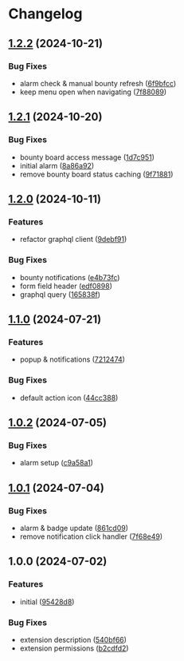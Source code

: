 # Changelog

## [1.2.2](https://github.com/Seldszar/Coco/compare/v1.2.1...v1.2.2) (2024-10-21)


### Bug Fixes

* alarm check & manual bounty refresh ([6f9bfcc](https://github.com/Seldszar/Coco/commit/6f9bfcca1f6e3eb5e294ef1f8c2129d27fc4605f))
* keep menu open when navigating ([7f88089](https://github.com/Seldszar/Coco/commit/7f88089bc7af4123cae61cb990f28fab2d6ac63e))

## [1.2.1](https://github.com/Seldszar/Coco/compare/v1.2.0...v1.2.1) (2024-10-20)


### Bug Fixes

* bounty board access message ([1d7c951](https://github.com/Seldszar/Coco/commit/1d7c951063992775b20732cef5b7cfce8e89b8c7))
* initial alarm ([8a86a92](https://github.com/Seldszar/Coco/commit/8a86a926d201c013c49d9bc61cca7a689cc0eb83))
* remove bounty board status caching ([9f71881](https://github.com/Seldszar/Coco/commit/9f71881368ba360e7a5750287a8bb66c09e30117))

## [1.2.0](https://github.com/Seldszar/Coco/compare/v1.1.0...v1.2.0) (2024-10-11)


### Features

* refactor graphql client ([9debf91](https://github.com/Seldszar/Coco/commit/9debf918bf44e29578ab5522de8a1868959648e5))


### Bug Fixes

* bounty notifications ([e4b73fc](https://github.com/Seldszar/Coco/commit/e4b73fca64f19e5224b12d4251c8d061ebb99290))
* form field header ([edf0898](https://github.com/Seldszar/Coco/commit/edf0898c77f9eaa63e6e78488854b887da391370))
* graphql query ([165838f](https://github.com/Seldszar/Coco/commit/165838f3127d259988dc4815d9fb400eb1a9658d))

## [1.1.0](https://github.com/Seldszar/Coco/compare/v1.0.2...v1.1.0) (2024-07-21)


### Features

* popup & notifications ([7212474](https://github.com/Seldszar/Coco/commit/721247420e6085cebdc4e4cb5721b9166ce80a4c))


### Bug Fixes

* default action icon ([44cc388](https://github.com/Seldszar/Coco/commit/44cc388a1e25a778bdaf5f1117c6a36dd4313d4c))

## [1.0.2](https://github.com/Seldszar/Coco/compare/v1.0.1...v1.0.2) (2024-07-05)


### Bug Fixes

* alarm setup ([c9a58a1](https://github.com/Seldszar/Coco/commit/c9a58a18f0ff2a9d76faab451fb8d0f16a4d2b77))

## [1.0.1](https://github.com/Seldszar/Coco/compare/v1.0.0...v1.0.1) (2024-07-04)


### Bug Fixes

* alarm & badge update ([861cd09](https://github.com/Seldszar/Coco/commit/861cd0961e9f5f6bb9ab872f2ce441db70d29def))
* remove notification click handler ([7f68e49](https://github.com/Seldszar/Coco/commit/7f68e49900623548a398d60c392d4e9b4fe574c8))

## 1.0.0 (2024-07-02)


### Features

* initial ([95428d8](https://github.com/Seldszar/Coco/commit/95428d846153ac1eea3e55e9fed6d10a90c9b90a))


### Bug Fixes

* extension description ([540bf66](https://github.com/Seldszar/Coco/commit/540bf6663920a937071b7fbea008b3dd065d71a5))
* extension permissions ([b2cdfd2](https://github.com/Seldszar/Coco/commit/b2cdfd254f6c74512890206ec0e69a60412d6ea2))
